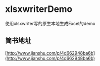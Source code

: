 # xlsxwriterDemo
使用xlsxwriter写的原生本地生成Excel的demo

## 简书地址
[http://www.jianshu.com/p/4d662948ba6b](http://www.jianshu.com/p/4d662948ba6b)
